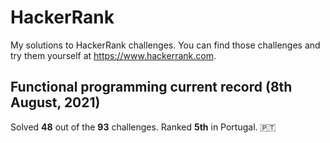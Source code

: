 # HackerRank
My solutions to HackerRank challenges. You can find those challenges and try them yourself at https://www.hackerrank.com.

## Functional programming current record (8th August, 2021)
Solved **48** out of the **93** challenges. Ranked **5th** in Portugal. 🇵🇹
